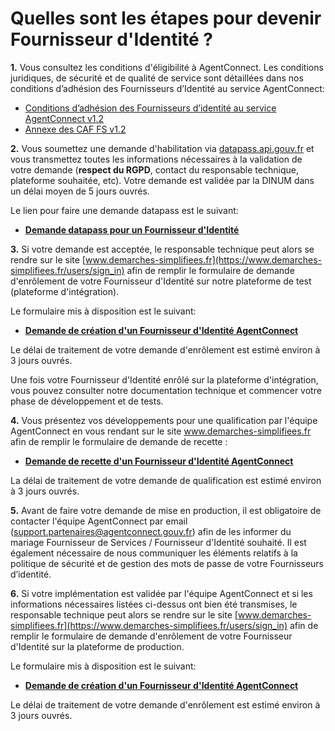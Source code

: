 # Quelles sont les étapes pour devenir Fournisseur d'Identité ? 

**1.** Vous consultez les conditions d'éligibilité à AgentConnect. Les conditions juridiques, de sécurité et de qualité de service sont détaillées dans nos conditions d’adhésion des Fournisseurs d’Identité au service AgentConnect:

- [Conditions d’adhésion des Fournisseurs d’identité au service AgentConnect v1.2](../cfa_fca/20210528-DINUM-AC-CDA_FI-v1.2.pdf)
- [Annexe des CAF FS v1.2](../cfa_fca/20210528-DINUM-AC-CDA_FI-v1.2.pdf)

**2.** Vous soumettez une demande d'habilitation via [datapass.api.gouv.fr](https://datapass.api.gouv.fr/) et vous transmettez toutes les informations nécessaires à la validation de votre demande (**respect du RGPD**, contact du responsable technique, plateforme souhaitée, etc). Votre demande est validée par la DINUM dans un délai moyen de 5 jours ouvrés.

Le lien pour faire une demande datapass est le suivant: 

- **[Demande datapass pour un Fournisseur d'Identité](https://datapass.api.gouv.fr/agent-connect-fi)**

**3.** Si votre demande est acceptée, le responsable technique peut alors se rendre sur le site [www.demarches-simplifiees.fr](https://www.demarches-simplifiees.fr/users/sign_in) afin de remplir le formulaire de demande d'enrôlement de votre Fournisseur d'Identité sur notre plateforme de test (plateforme d'intégration).

Le formulaire mis à disposition est le suivant: 

- **[Demande de création d'un Fournisseur d'Identité AgentConnect](https://www.demarches-simplifiees.fr/commencer/demande-creation-fi-fca)**

Le délai de traitement de votre demande d'enrôlement est estimé environ à 3 jours ouvrés.

Une fois votre Fournisseur d'Identité enrôlé sur la plateforme d'intégration, vous pouvez consulter notre documentation technique et commencer votre phase de développement et de tests. 

**4.** Vous présentez vos développements pour une qualification par l'équipe AgentConnect en vous rendant sur le site www.demarches-simplifiees.fr afin de remplir le formulaire de demande de recette :

- **[Demande de recette d'un Fournisseur d'Identité AgentConnect](https://www.demarches-simplifiees.fr/commencer/demande-recette-fi-fca)**

La délai de traitement de votre demande de qualification est estimé environ à 3 jours ouvrés.

**5.** Avant de faire votre demande de mise en production, il est obligatoire de contacter l'équipe AgentConnect par email (support.partenaires@agentconnect.gouv.fr) afin de les informer du mariage Fournisseur de Services / Fournisseur d'Identité souhaité. Il est également nécessaire de nous communiquer les éléments relatifs à la politique de sécurité et de gestion des mots de passe de votre Fournisseurs d’identité. 

**6.** Si votre implémentation est validée par l'équipe AgentConnect et si les informations nécessaires listées ci-dessus ont bien été transmises, le responsable technique peut alors se rendre sur le site [www.demarches-simplifiees.fr](https://www.demarches-simplifiees.fr/users/sign_in) afin de remplir le formulaire de demande d'enrôlement de votre Fournisseur d'Identité sur la plateforme de production.

Le formulaire mis à disposition est le suivant: 

- **[Demande de création d'un Fournisseur d'Identité AgentConnect](https://www.demarches-simplifiees.fr/commencer/demande-creation-fi-fca)**

Le délai de traitement de votre demande d'enrôlement est estimé environ à 3 jours ouvrés.


